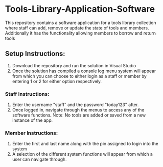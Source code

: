 # Tools-Library-Application-Software

This repository contains a software application for a tools library collection where staff can add, remove or update the state of tools and members. Additionally it has the functionality allowing members to borrow and return tools

## Setup Instructions:
1. Download the repository and run the solution in Visual Studio
2. Once the solution has compiled a console log menu system will appear from which you can choose to either login as a staff or member by entering 1 or 2 for either option respectively.

### Staff Instructions:
1. Enter the username "staff" and the password "today123" after.
2. Once logged in, navigate through the menus to access any of the software functions. 
Note: No tools are added or saved from a new instance of the app.

### Member Instructions:
1. Enter the first and last name along with the pin assigned to login into the system
2. A selection of the different system functions will appear from which a user can navigate through.
